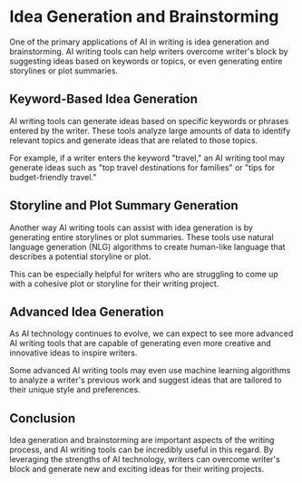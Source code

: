 Idea Generation and Brainstorming
===========================================================================

One of the primary applications of AI in writing is idea generation and brainstorming. AI writing tools can help writers overcome writer's block by suggesting ideas based on keywords or topics, or even generating entire storylines or plot summaries.

Keyword-Based Idea Generation
-----------------------------

AI writing tools can generate ideas based on specific keywords or phrases entered by the writer. These tools analyze large amounts of data to identify relevant topics and generate ideas that are related to those topics.

For example, if a writer enters the keyword "travel," an AI writing tool may generate ideas such as "top travel destinations for families" or "tips for budget-friendly travel."

Storyline and Plot Summary Generation
-------------------------------------

Another way AI writing tools can assist with idea generation is by generating entire storylines or plot summaries. These tools use natural language generation (NLG) algorithms to create human-like language that describes a potential storyline or plot.

This can be especially helpful for writers who are struggling to come up with a cohesive plot or storyline for their writing project.

Advanced Idea Generation
------------------------

As AI technology continues to evolve, we can expect to see more advanced AI writing tools that are capable of generating even more creative and innovative ideas to inspire writers.

Some advanced AI writing tools may even use machine learning algorithms to analyze a writer's previous work and suggest ideas that are tailored to their unique style and preferences.

Conclusion
----------

Idea generation and brainstorming are important aspects of the writing process, and AI writing tools can be incredibly useful in this regard. By leveraging the strengths of AI technology, writers can overcome writer's block and generate new and exciting ideas for their writing projects.
